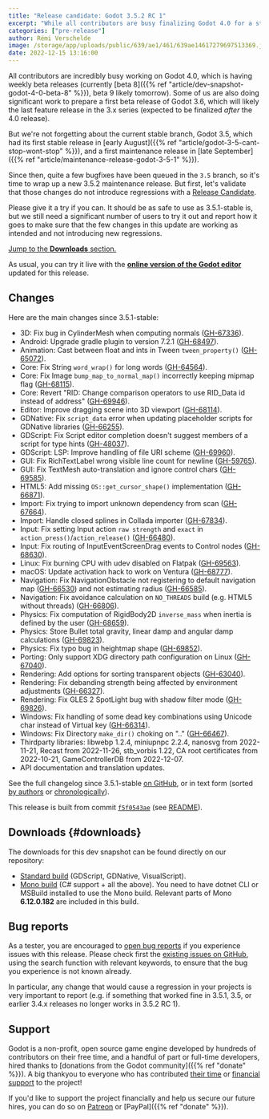 ```yaml
---
title: "Release candidate: Godot 3.5.2 RC 1"
excerpt: "While all contributors are busy finalizing Godot 4.0 for a stable release in the near future, we're still updating the current stable 3.5 branch with relevant bugfixes. This is the first Release Candidate for an upcoming 3.5.2 maintenance release."
categories: ["pre-release"]
author: Rémi Verschelde
image: /storage/app/uploads/public/639/ae1/461/639ae14617279697513369.jpg
date: 2022-12-15 13:16:00
---
```


All contributors are incredibly busy working on Godot 4.0, which is having weekly beta releases (currently [beta 8]({{% ref "article/dev-snapshot-godot-4-0-beta-8" %}}), beta 9 likely tomorrow). Some of us are also doing significant work to prepare a first beta release of Godot 3.6, which will likely the last feature release in the 3.x series (expected to be finalized *after* the 4.0 release).

But we're not forgetting about the current stable branch, Godot 3.5, which had its first stable release in [early August]({{% ref "article/godot-3-5-cant-stop-wont-stop" %}}), and a first maintenance release in [late September]({{% ref "article/maintenance-release-godot-3-5-1" %}}).

Since then, quite a few bugfixes have been queued in the `3.5` branch, so it's time to wrap up a new 3.5.2 maintenance release. But first, let's validate that those changes do not introduce regressions with a [Release Candidate](https://en.wikipedia.org/wiki/Software_release_life_cycle#Release_candidate).

Please give it a try if you can. It should be as safe to use as 3.5.1-stable is, but we still need a significant number of users to try it out and report how it goes to make sure that the few changes in this update are working as intended and not introducing new regressions.

[Jump to the **Downloads** section.](#downloads)

As usual, you can try it live with the [**online version of the Godot editor**](https://editor.godotengine.org/releases/3.5.2.rc1/) updated for this release.

## Changes

Here are the main changes since 3.5.1-stable:

- 3D: Fix bug in CylinderMesh when computing normals ([GH-67336](https://github.com/godotengine/godot/pull/67336)).
- Android: Upgrade gradle plugin to version 7.2.1 ([GH-68497](https://github.com/godotengine/godot/pull/68497)).
- Animation: Cast between float and ints in Tween `tween_property()` ([GH-65072](https://github.com/godotengine/godot/pull/65072)).
- Core: Fix String `word_wrap()` for long words ([GH-64564](https://github.com/godotengine/godot/pull/64564)).
- Core: Fix Image `bump_map_to_normal_map()` incorrectly keeping mipmap flag ([GH-68115](https://github.com/godotengine/godot/pull/68115)).
- Core: Revert "RID: Change comparison operators to use RID_Data id instead of address" ([GH-69946](https://github.com/godotengine/godot/pull/69946)).
- Editor: Improve dragging scene into 3D viewport ([GH-68114](https://github.com/godotengine/godot/pull/68114)).
- GDNative: Fix `script_data` error when updating placeholder scripts for GDNative libraries ([GH-66255](https://github.com/godotengine/godot/pull/66255)).
- GDScript: Fix Script editor completion doesn't suggest members of a script for type hints ([GH-48037](https://github.com/godotengine/godot/pull/48037)).
- GDScript: LSP: Improve handling of file URI scheme ([GH-69960](https://github.com/godotengine/godot/pull/69960)).
- GUI: Fix RichTextLabel wrong visible line count for newline ([GH-59765](https://github.com/godotengine/godot/pull/59765)).
- GUI: Fix TextMesh auto-translation and ignore control chars ([GH-69585](https://github.com/godotengine/godot/pull/69585)).
- HTML5: Add missing `OS::get_cursor_shape()` implementation ([GH-66871](https://github.com/godotengine/godot/pull/66871)).
- Import: Fix trying to import unknown dependency from scan ([GH-67664](https://github.com/godotengine/godot/pull/67664)).
- Import: Handle closed splines in Collada importer ([GH-67834](https://github.com/godotengine/godot/pull/67834)).
- Input: Fix setting Input action `raw strength` and `exact` in `action_press()`/`action_release()` ([GH-66480](https://github.com/godotengine/godot/pull/66480)).
- Input: Fix routing of InputEventScreenDrag events to Control nodes ([GH-68630](https://github.com/godotengine/godot/pull/68630)).
- Linux: Fix burning CPU with udev disabled on Flatpak ([GH-69563](https://github.com/godotengine/godot/pull/69563)).
- macOS: Update activation hack to work on Ventura ([GH-68777](https://github.com/godotengine/godot/pull/68777)).
- Navigation: Fix NavigationObstacle not registering to default navigation map ([GH-66530](https://github.com/godotengine/godot/pull/66530)) and not estimating radius ([GH-66585](https://github.com/godotengine/godot/pull/66585)).
- Navigation: Fix avoidance calculation on `NO_THREADS` build (e.g. HTML5 without threads) ([GH-66806](https://github.com/godotengine/godot/pull/66806)).
- Physics: Fix computation of RigidBody2D `inverse_mass` when inertia is defined by the user ([GH-68659](https://github.com/godotengine/godot/pull/68659)).
- Physics: Store Bullet total gravity, linear damp and angular damp calculations ([GH-69823](https://github.com/godotengine/godot/pull/69823)).
- Physics: Fix typo bug in heightmap shape ([GH-69852](https://github.com/godotengine/godot/pull/69852)).
- Porting: Only support XDG directory path configuration on Linux ([GH-67040](https://github.com/godotengine/godot/pull/67040)).
- Rendering: Add options for sorting transparent objects ([GH-63040](https://github.com/godotengine/godot/pull/63040)).
- Rendering: Fix debanding strength being affected by environment adjustments ([GH-66327](https://github.com/godotengine/godot/pull/66327)).
- Rendering: Fix GLES 2 SpotLight bug with shadow filter mode ([GH-69826](https://github.com/godotengine/godot/pull/69826)).
- Windows: Fix handling of some dead key combinations using Unicode char instead of Virtual key ([GH-66314](https://github.com/godotengine/godot/pull/66314)).
- Windows: Fix Directory `make_dir()` choking on ".." ([GH-66467](https://github.com/godotengine/godot/pull/66467)).
- Thirdparty libraries: libwebp 1.2.4, miniupnpc 2.2.4, nanosvg from 2022-11-21, Recast from 2022-11-26, stb_vorbis 1.22, CA root certificates from 2022-10-21, GameControllerDB from 2022-12-07.
- API documentation and translation updates.

See the full changelog since 3.5.1-stable [on GitHub](https://github.com/godotengine/godot/compare/3.5.1-stable...f5f0543aec4fe89405bf6365b3a2d4e36092c8ab), or in text form (sorted [by authors](https://downloads.tuxfamily.org/godotengine/3.5.2/rc1/Godot_v3.5.2-rc1_changelog_authors.txt) or [chronologically](https://downloads.tuxfamily.org/godotengine/3.5.2/rc1/Godot_v3.5.2-rc1_changelog_chrono.txt)).

This release is built from commit [`f5f0543ae`](https://github.com/godotengine/godot/commit/f5f0543aec4fe89405bf6365b3a2d4e36092c8ab) (see [README](https://downloads.tuxfamily.org/godotengine/3.5.2/rc1/README.txt)).

## Downloads {#downloads}

The downloads for this dev snapshot can be found directly on our repository:

- [Standard build](https://downloads.tuxfamily.org/godotengine/3.5.2/rc1/) (GDScript, GDNative, VisualScript).
- [Mono build](https://downloads.tuxfamily.org/godotengine/3.5.2/rc1/mono/) (C# support + all the above). You need to have dotnet CLI or MSBuild installed to use the Mono build. Relevant parts of Mono **6.12.0.182** are included in this build.

## Bug reports

As a tester, you are encouraged to [open bug reports](https://github.com/godotengine/godot/issues) if you experience issues with this release. Please check first the [existing issues on GitHub](https://github.com/godotengine/godot/issues), using the search function with relevant keywords, to ensure that the bug you experience is not known already.

In particular, any change that would cause a regression in your projects is very important to report (e.g. if something that worked fine in 3.5.1, 3.5, or earlier 3.4.x releases no longer works in 3.5.2 RC 1).

## Support

Godot is a non-profit, open source game engine developed by hundreds of contributors on their free time, and a handful of part or full-time developers, hired thanks to [donations from the Godot community]({{% ref "donate" %}}). A big thankyou to everyone who has contributed [their time](https://github.com/godotengine/godot/blob/master/AUTHORS.md) or [financial support](https://github.com/godotengine/godot/blob/master/DONORS.md) to the project!

If you'd like to support the project financially and help us secure our future hires, you can do so on [Patreon](https://www.patreon.com/godotengine) or [PayPal]({{% ref "donate" %}}).
